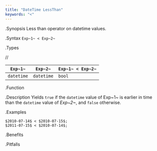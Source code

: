 ```yaml
---
title: "DateTime LessThan"
keywords: "<"
---
```


.Synopsis
Less than operator on datetime values.

.Syntax
`Exp~1~ < Exp~2~`

.Types

//

| `Exp~1~`      | `Exp~2~`      | `Exp~1~ < Exp~2~`  |
| --- | --- | --- |
| `datetime`     |  `datetime`    | `bool`               |


.Function

.Description
Yields `true` if the `datetime` value of Exp~1~ is earlier in time than the `datetime` value
of _Exp~2~_, and `false` otherwise.

.Examples
```rascal-shell
$2010-07-14$ < $2010-07-15$;
$2011-07-15$ < $2010-07-14$;
```

.Benefits

.Pitfalls

